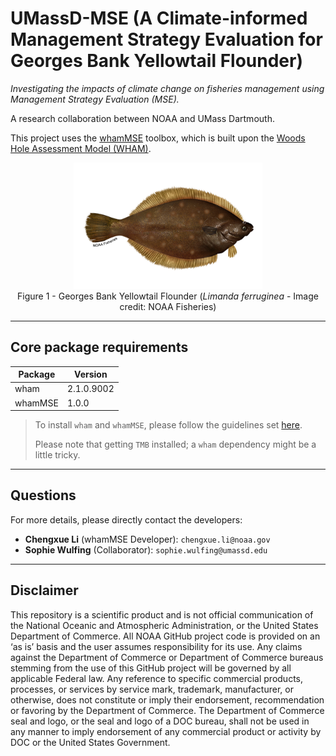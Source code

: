 # UMassD-MSE (A Climate-informed Management Strategy Evaluation for Georges Bank Yellowtail Flounder)

*Investigating the impacts of climate change on fisheries management using Management Strategy Evaluation (MSE).*

A research collaboration between NOAA and UMass Dartmouth.

This project uses the [whamMSE](https://lichengxue.github.io/whamMSE/) toolbox, which is built upon the [Woods Hole Assessment Model (WHAM)](https://timjmiller.github.io/wham/).

<p align="center">
  <img width="60%" src="https://github.com/lichengxue/UMassDartmouth-MSE/raw/main/yellowtail_flounder_banner_image_noaa_fisheries.png" />
  <br>
  Figure 1 - Georges Bank Yellowtail Flounder (<i>Limanda ferruginea</i> - Image credit: NOAA Fisheries)
</p>


------------------------------------------------------------------------

## Core package requirements

| Package 	| Version    	|
|---------	|------------	|
| wham    	| 2.1.0.9002 	|
| whamMSE 	| 1.0.0      	|

> To install `wham` and `whamMSE`, please follow the guidelines set [here](https://lichengxue.github.io/whamMSE/01.Installation.html).
>
> Please note that getting `TMB` installed; a `wham` dependency might be a little tricky.

------------------------------------------------------------------------

## Questions

For more details, please directly contact the developers:
- **Chengxue Li** (whamMSE Developer): `chengxue.li@noaa.gov`
- **Sophie Wulfing** (Collaborator): `sophie.wulfing@umassd.edu`

------------------------------------------------------------------------

## Disclaimer

This repository is a scientific product and is not official communication of the National Oceanic and Atmospheric Administration, 
or the United States Department of Commerce. All NOAA GitHub project code is provided on an ‘as is’ basis and the user assumes 
responsibility for its use. Any claims against the Department of Commerce or Department of Commerce bureaus stemming from the 
use of this GitHub project will be governed by all applicable Federal law. Any reference to specific commercial products, 
processes, or services by service mark, trademark, manufacturer, or otherwise, does not constitute or imply their endorsement, 
recommendation or favoring by the Department of Commerce. The Department of Commerce seal and logo, or the seal and logo of a 
DOC bureau, shall not be used in any manner to imply endorsement of any commercial product or activity by DOC or the United States 
Government.
